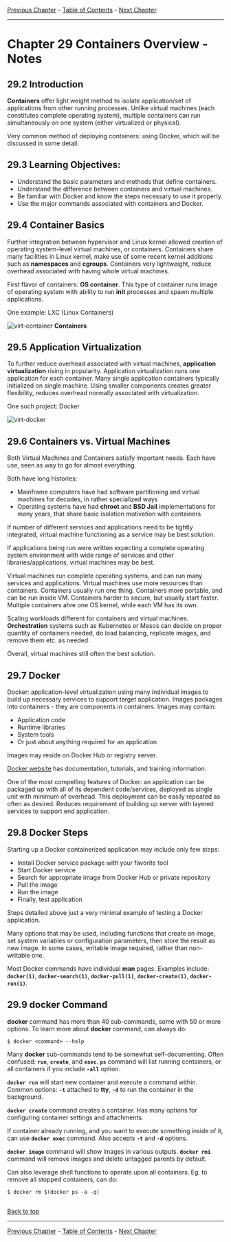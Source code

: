 [Previous Chapter](../Ch28-virtualization/notes_Ch28.md) - [Table of Contents](../README.md#table-of-contents) - [Next Chapter](../Ch30-uam/notes_Ch30.md)

---

# Chapter 29 Containers Overview - Notes

## 29.2 Introduction
**Containers** offer light weight method to isolate application/set of applications from other running processes. Unlike virtual machines (each constitutes complete operating system), multiple containers can run simultaneously on one system (either virtualized or physical).

Very common method of deploying containers: using Docker, which will be discussed in some detail.

## 29.3 Learning Objectives:
- Understand the basic parameters and methods that define containers.
- Understand the difference between containers and virtual machines.
- Be familiar with Docker and know the steps necessary to use it properly.
- Use the major commands associated with containers and Docker.


## 29.4 Container Basics
Further integration between hypervisor and Linux kernel allowed creation of operating system-level virtual machines, or containers. Containers share many facilities in Linux kernel, make use of some recent kernel additions such as **namespaces** and **cgroups**. Containers very lightweight, reduce overhead associated with having whole virtual machines.

First flavor of containers: **OS container**. This type of container runs image of operating system with ability to run **init** processes and spawn multiple applications.

One example: LXC (Linux Containers)

![virt-container](/images/virt-container.jpg)
**Containers**


## 29.5 Application Virtualization
To further reduce overhead associated with virtual machines, **application virtualization** rising in popularity. Application virtualization runs one application for each container. Many single application containers typically initialized on single machine. Using smaller components creates greater flexibility, reduces overhead normally associated with virtualization.

One such project: Docker

![virt-docker](/images/virt-docker.jpg)


## 29.6 Containers vs. Virtual Machines
Both Virtual Machines and Containers satisfy important needs. Each have use, seen as way to go for almost everything.

Both have long histories:
- Mainframe computers have had software partitioning and virtual machines for decades, in rather specialized ways
- Operating systems have had **chroot** and **BSD Jail** implementations for many years, that share basic isolation motivation with containers

If number of different services and applications need to be tightly integrated, virtual machine functioning as a service may be best solution.

If applications being run were written expecting a complete operating system environment with wide range of services and other libraries/applications, virtual machines may be best.

Virtual machines run complete operating systems, and can run many services and applications. Virtual machines use more resources than containers. Containers usually run one thing. Containers more portable, and can be run inside VM. Containers harder to secure, but usually start faster. Multiple containers ahre one OS kernel, while each VM has its own.

Scaling workloads different for containers and virtual machines. **Orchestration** systems such as Kubernetes or Mesos can decide on proper quantity of containers needed, do load balancing, replicate images, and remove them etc. as needed.

Overall, virtual machines still often the best solution.


## 29.7 Docker
Docker: application-level virtualization using many individual images to build up necessary services to support target application. Images packages into containers - they are components in containers. Images may contain:
- Application code
- Runtime libraries
- System tools
- Or just about anything required for an application

Images may reside on Docker Hub or registry server.

[Docker website](https://www.docker.com/) has documentation, tutorials, and training information.

One of the most compelling features of Docker: an application can be packaged up with all of its dependent code/services, deployed as single unit with minimum of overhead. This deployment can be easily repeated as often as desired. Reduces requirement of building up server with layered services to support end application.


## 29.8 Docker Steps
Starting up a Docker containerized application may include only few steps:
- Install Docker service package with your favorite tool
- Start Docker service
- Search for appropriate image from Docker Hub or private repository
- Pull the image
- Run the image
- Finally, test application

Steps detailed above just a very minimal example of testing a Docker application.

Many options that may be used, including functions that create an image, set system variables or configuration parameters, then store the result as new image. In some cases, writable image required, rather than non-writable one.

Most Docker commands have individual **man** pages. Examples include: **`docker(1)`**, **`docker-search(1)`**, **`docker-pull(1)`**, **`docker-create(1)`**, **`docker-run(1)`**.


## 29.9 docker Command
**docker** command has more than 40 sub-commands, some with 50 or more options. To learn more about **docker** command, can always do:
```shell
$ docker <command> --help
```

Many **docker** sub-commands tend to be somewhat self-documenting. Often confused: **`run`**, **`create`**, and **`exec`**. **`ps`** command will list running containers, or all containers if you include **`-all`** option.

**`docker run`** will start new container and execute a command within. Common options: **`-t`** attached to **tty**, **`-d`** to run the container in the background.

**`docker create`** command creates a container. Has many options for configuring container settings and attachments.

If container already running, and you want to execute something inside of it, can use **`docker exec`** command. Also accepts **`-t`** and **`-d`** options.

**`docker image`** command will show images in various outputs. **`docker rmi`** command will remove images and delete untagged parents by default.

Can also leverage shell functions to operate upon all containers. Eg. to remove all stopped containers, can do:
```shell
$ docker rm $(docker ps -a -q)
```


##

[Back to top](#)

---

[Previous Chapter](../Ch28-virtualization/notes_Ch28.md) - [Table of Contents](../README.md#table-of-contents) - [Next Chapter](../Ch30-uam/notes_Ch30.md)
